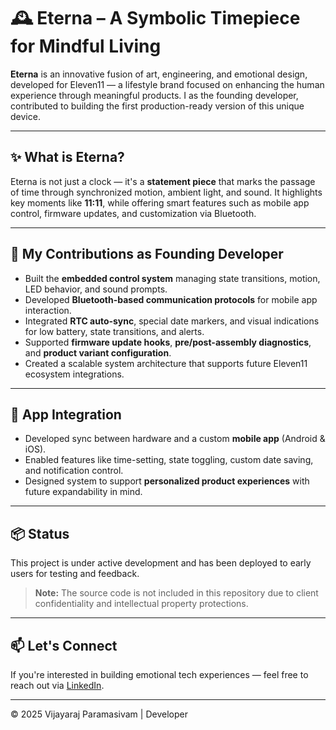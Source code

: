 # 🕰️ Eterna – A Symbolic Timepiece for Mindful Living

**Eterna** is an innovative fusion of art, engineering, and emotional design, developed for Eleven11 — a lifestyle brand focused on enhancing the human experience through meaningful products. I as the founding developer, contributed to building the first production-ready version of this unique device.

---

## ✨ What is Eterna?

Eterna is not just a clock — it's a **statement piece** that marks the passage of time through synchronized motion, ambient light, and sound. It highlights key moments like **11:11**, while offering smart features such as mobile app control, firmware updates, and customization via Bluetooth.

---

## 🔧 My Contributions as Founding Developer

- Built the **embedded control system** managing state transitions, motion, LED behavior, and sound prompts.
- Developed **Bluetooth-based communication protocols** for mobile app interaction.
- Integrated **RTC auto-sync**, special date markers, and visual indications for low battery, state transitions, and alerts.
- Supported **firmware update hooks**, **pre/post-assembly diagnostics**, and **product variant configuration**.
- Created a scalable system architecture that supports future Eleven11 ecosystem integrations.

---

## 📱 App Integration

- Developed sync between hardware and a custom **mobile app** (Android & iOS).
- Enabled features like time-setting, state toggling, custom date saving, and notification control.
- Designed system to support **personalized product experiences** with future expandability in mind.

---

## 📦 Status

This project is under active development and has been deployed to early users for testing and feedback.  
> **Note:** The source code is not included in this repository due to client confidentiality and intellectual property protections.

---

## 📫 Let's Connect

If you're interested in building emotional tech experiences — feel free to reach out via [LinkedIn](https://www.linkedin.com/in/vijayaraj-paramasivam/).

---

© 2025 Vijayaraj Paramasivam | Developer
